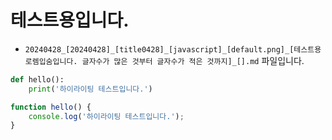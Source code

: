 
# 테스트용입니다.

* `20240428_[20240428]_[title0428]_[javascript]_[default.png]_[테스트용 로렘입숨입니다. 글자수가 많은 것부터 글자수가 적은 것까지]_[].md` 파일입니다.

```python
def hello():
    print('하이라이팅 테스트입니다.')
```

```javascript
function hello() {
    console.log('하이라이팅 테스트입니다.');
}
```
